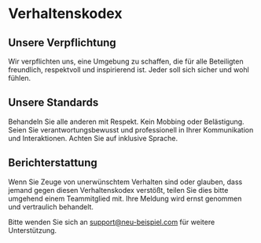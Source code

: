 # Verhaltenskodex

## Unsere Verpflichtung
Wir verpflichten uns, eine Umgebung zu schaffen, die für alle Beteiligten freundlich, respektvoll und inspirierend ist. Jeder soll sich sicher und wohl fühlen.

## Unsere Standards
Behandeln Sie alle anderen mit Respekt. Kein Mobbing oder Belästigung. Seien Sie verantwortungsbewusst und professionell in Ihrer Kommunikation und Interaktionen. Achten Sie auf inklusive Sprache.

## Berichterstattung
Wenn Sie Zeuge von unerwünschtem Verhalten sind oder glauben, dass jemand gegen diesen Verhaltenskodex verstößt, teilen Sie dies bitte umgehend einem Teammitglied mit. Ihre Meldung wird ernst genommen und vertraulich behandelt.

Bitte wenden Sie sich an [support@neu-beispiel.com](mailto:support@neu-beispiel.com) für weitere Unterstützung.
